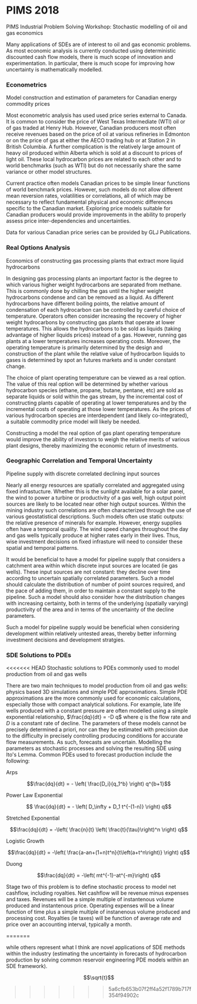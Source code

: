 # PIMS 2018
PIMS Industrial Problem Solving Workshop: Stochastic modelling of oil and gas economics


Many applications of SDEs are of interest to oil and gas economic problems.  As most economic analysis is currently conducted using deterministic discounted cash flow models, there is much scope of innovation and experimentation.  In particular, there is much scope for improving how uncertainty is mathematically modelled.


### Econometrics

Model construction and estimation of parameters for Canadian energy commodity prices

Most econometric analysis has used used price series external to Canada.  It is common to consider the price of West Texas Intermediate (WTI) oil or of gas traded at Henry Hub.  However, Canadian producers most often receive revenues based on the price of oil at various refineries in Edmonton or on the price of gas at either the AECO trading hub or at Station 2 in British Columbia.  A further complication is the relatively large amount of heavy oil produced within Alberta which is sold at a discount to prices of light oil.  These local hydrocarbon prices are related to each other and to world benchmarks (such as WTI) but do not necessarily share the same variance or other model structures.

Current practice often models Canadian prices to be simple linear functions of world benchmark prices.  However, such models do not allow different mean reversion rates, volatilities or correlations, all of which may be necessary to reflect fundamental physical and economic differences specific to the Canadian market.  Exploring price models suitable for Canadian producers would provide improvements in the ability to properly assess price inter-dependencies and uncertainties.

Data for various Canadian price series can be provided by GLJ Publications.


### Real Options Analysis 

Economics of constructing gas processing plants that extract more liquid hydrocarbons 

In designing gas processing plants an important factor is the degree to which various higher weight hydrocarbons are separated from methane.  This is commonly done by chilling the gas until the higher weight hydrocarbons condense and can be removed as a liquid.  As different hydrocarbons have different boiling points, the relative amount of condensation of each hydrocarbon can be controlled by careful choice of temperature.  Operators often consider increasing the recovery of higher weight hydrocarbons by constructing gas plants that operate at lower temperatures.  This allows the hydrocarbons to be sold as liquids (taking advantage of higher liquids prices) instead of a gas.  However, running gas plants at a lower temperatures increases operating costs.  Moreover, the operating temperature is primarily determined by the design and construction of the plant while the relative value of hydrocarbon liquids to gases is determined by spot an futures markets and is under constant change. 

The choice of plant operating temperature can be viewed as a real option.  The value of this real option will be determined by whether various hydrocarbon species (ethane, propane, butane, pentane, etc) are sold as separate liquids or sold within the gas stream, by the incremental cost of constructing plants capable of operating at lower temperatures and by the incremental costs of operating at those lower temperatures.  As the prices of various hydrocarbon species are interdependent (and likely co-integrated), a suitable commodity price model will likely be needed.

Constructing a model the real option of gas plant operating temperature would improve the ability of investors to weigh the relative merits of various plant designs, thereby maximizing the economic return of investments.


### Geographic Correlation and Temporal Uncertainty

Pipeline supply with discrete correlated declining input sources

Nearly all energy resources are spatially correlated and aggregated using fixed infrastucture.  Whether this is the sunlight available for a solar panel, the wind to power a turbine or productivity of a gas well, high output point sources are likely to be located near other high output sources.  Within the mining industry such correlations are often characterized through the use of various geostatistical descriptions.  Such models often use static outputs: the relative presence of minerals for example.  However, energy supplies often have a temporal quality.  The wind speed changes throughout the day and gas wells typically produce at higher rates early in their lives. Thus, wise investment decisions on fixed infrasture will need to consider these spatial and temporal patterns.

It would be beneficial to have a model for pipeline supply that considers a catchment area within which discrete input sources are located (ie gas wells).  These input sources are not constant: they decline over time according to uncertain spatially correlated parameters.  Such a model should calculate the distribution of number of point sources required, and the pace of adding them, in order to maintain a constant supply to the pipeline.  Such a model should also consider how the distribution changes with increasing certainty, both in terms of the underlying (spatially varying) productivity of the area and in terms of the uncertainty of the decline parameters.

Such a model for pipeline supply would be beneficial when considering development within relatively untested areas, thereby better informing investment decisions and development stratgies.


### SDE Solutions to PDEs

<<<<<<< HEAD
Stochastic solutions to PDEs commonly used to model production from oil and gas wells

There are two main techniques to model production from oil and gas wells: physics based 3D simulations and simple PDE approximations.  Simple PDE approximations are the more commonly used for economic calculations, especially those with compact analytical solutions.  For example, late life wells produced with a constant pressure are often modelled using a simple exponential relationship, $\frac{dq}{dt} = -D q$ where $q$ is the flow rate and $D$ is a constant rate of decline.  The parameters of these models cannot be precisely determined a priori, nor can they be estimated with precision due to the difficulty in precisely controlling producing conditions for accurate flow measurements.  As such, forecasts are uncertain.  Modelling the parameters as stochastic processes and solving the resulting SDE using Ito's Lemma.  Common PDEs used to forecast production include the following:

Arps

$$\frac{dq}{dt} = - \left( \frac{D_i}{q_1^b} \right) q^{b+1}$$

Power Law Exponential

$$ \frac{dq}{dt} = - \left( D_\infty + D_1 t^{-(1-n)} \right) q$$

Stretched Exponential

$$\frac{dq}{dt} = -\left( \frac{n}{t} \left( \frac{t}{\tau}\right)^n \right) q$$

Logistic Growth 

$$\frac{dq}{dt} = -\left( \frac{a-an+(1+n)t^n}{t\left(a+t^n\right)} \right) q$$

Duong

$$\frac{dq}{dt} = -\left( mt^{-1}-at^{-m}\right) q$$

Stage two of this problem is to define stochastic process to model net cashflow, including royalties.  Net cashflow will be revenue minus expenses and taxes.  Revenues will be a simple multiple of instantenous volume produced and instantenous price.  Operating expenses will be a linear function of time plus a simple multiple of instanenous volume produced and processing cost.  Royalties (ie taxes) will be function of average rate and price over an accounting interval, typically a month.

=======


while others represent what I think are novel applications of SDE methods within the industry (estimating the uncertainty in forecasts of hydrocarbon production by solving common reservoir engineering PDE models within an SDE framework).

$$\sqrt{t}$$
>>>>>>> 5a6cfb653b07f2ff4a52f1789b717f354f94902c
